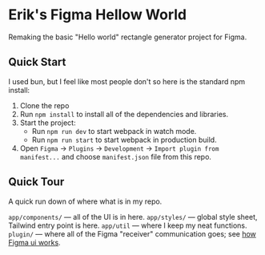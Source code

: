 # Erik's Figma Hellow World

Remaking the basic "Hello world" rectangle generator project for Figma.

## Quick Start

I used bun, but I feel like most people don't so here is the standard npm install:

1. Clone the repo
1. Run `npm install` to install all of the dependencies and libraries.
1. Start the project:
    - Run `npm run dev` to start webpack in watch mode.
    - Run `npm run start` to start webpack in production build.
1. Open `Figma` -> `Plugins` -> `Development` -> `Import plugin from manifest...` and choose `manifest.json` file from this repo.

## Quick Tour

A quick run down of where what is in my repo.

`app/components/`  — all of the UI is in here.
`app/styles/` — global style sheet, Tailwind entry point is here.
`app/util` — where I keep my neat functions.
`plugin/` — where all of the Figma "receiver" communication goes; see [how Figma ui works](https://www.figma.com/plugin-docs/api/figma-ui/).

